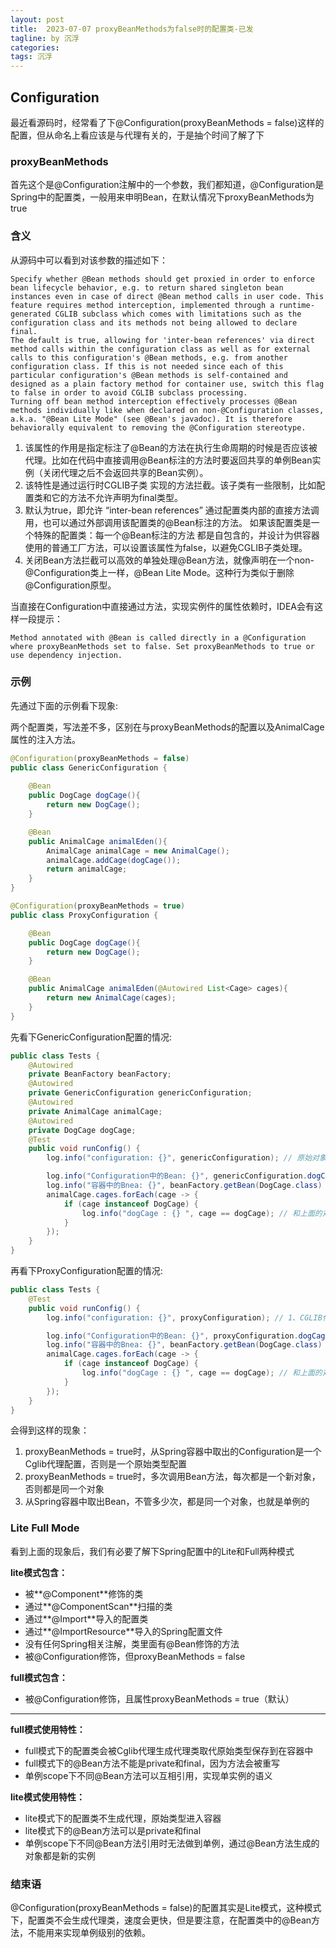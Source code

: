 ```yaml
---
layout: post
title:  2023-07-07 proxyBeanMethods为false时的配置类-已发
tagline: by 沉浮
categories: 
tags: 沉浮
---
```



<!--more-->
## Configuration

最近看源码时，经常看了下@Configuration(proxyBeanMethods = false)这样的配置，但从命名上看应该是与代理有关的，于是抽个时间了解了下

### proxyBeanMethods

首先这个是@Configuration注解中的一个参数，我们都知道，@Configuration是Spring中的配置类，一般用来申明Bean，在默认情况下proxyBeanMethods为true

### 含义

从源码中可以看到对该参数的描述如下：

```text
Specify whether @Bean methods should get proxied in order to enforce bean lifecycle behavior, e.g. to return shared singleton bean instances even in case of direct @Bean method calls in user code. This feature requires method interception, implemented through a runtime-generated CGLIB subclass which comes with limitations such as the configuration class and its methods not being allowed to declare final.
The default is true, allowing for 'inter-bean references' via direct method calls within the configuration class as well as for external calls to this configuration's @Bean methods, e.g. from another configuration class. If this is not needed since each of this particular configuration's @Bean methods is self-contained and designed as a plain factory method for container use, switch this flag to false in order to avoid CGLIB subclass processing.
Turning off bean method interception effectively processes @Bean methods individually like when declared on non-@Configuration classes, a.k.a. "@Bean Lite Mode" (see @Bean's javadoc). It is therefore behaviorally equivalent to removing the @Configuration stereotype.
```

1. 该属性的作用是指定标注了@Bean的方法在执行生命周期的时候是否应该被代理。比如在代码中直接调用@Bean标注的方法时要返回共享的单例Bean实例（关闭代理之后不会返回共享的Bean实例）。
2. 该特性是通过运行时CGLIB子类 实现的方法拦截。该子类有一些限制，比如配置类和它的方法不允许声明为final类型。
3. 默认为true，即允许 “inter-bean references” 通过配置类内部的直接方法调用，也可以通过外部调用该配置类的@Bean标注的方法。
如果该配置类是一个特殊的配置类：每一个@Bean标注的方法 都是自包含的，并设计为供容器使用的普通工厂方法，可以设置该属性为false，以避免CGLIB子类处理。
4. 关闭Bean方法拦截可以高效的单独处理@Bean方法，就像声明在一个non-@Configuration类上一样，@Bean Lite Mode。这种行为类似于删除@Configuration原型。

当直接在Configuration中直接通过方法，实现实例件的属性依赖时，IDEA会有这样一段提示：

```text
Method annotated with @Bean is called directly in a @Configuration where proxyBeanMethods set to false. Set proxyBeanMethods to true or use dependency injection. 
```

### 示例

先通过下面的示例看下现象:

两个配置类，写法差不多，区别在与proxyBeanMethods的配置以及AnimalCage属性的注入方法。

```java
@Configuration(proxyBeanMethods = false)
public class GenericConfiguration {
    
    @Bean
    public DogCage dogCage(){
        return new DogCage();
    }

    @Bean
    public AnimalCage animalEden(){
        AnimalCage animalCage = new AnimalCage();
        animalCage.addCage(dogCage());
        return animalCage;
    }
}

@Configuration(proxyBeanMethods = true)
public class ProxyConfiguration {

    @Bean
    public DogCage dogCage(){
        return new DogCage();
    }

    @Bean
    public AnimalCage animalEden(@Autowired List<Cage> cages){
        return new AnimalCage(cages);
    }
}
```

先看下GenericConfiguration配置的情况:

```java
public class Tests {
    @Autowired
    private BeanFactory beanFactory;
    @Autowired
    private GenericConfiguration genericConfiguration;
    @Autowired
    private AnimalCage animalCage;
    @Autowired
    private DogCage dogCage;
    @Test
    public void runConfig() {
        log.info("configuration: {}", genericConfiguration); // 原始对象类型

        log.info("Configuration中的Bean: {}", genericConfiguration.dogCage() == genericConfiguration.dogCage()); // 两次结果不一样
        log.info("容器中的Bnea: {}", beanFactory.getBean(DogCage.class) == beanFactory.getBean(DogCage.class));// 从Spring容器中取值都是一样的
        animalCage.cages.forEach(cage -> {
            if (cage instanceof DogCage) {
                log.info("dogCage : {} ", cage == dogCage); // 和上面的对象不一致，非单例
            }
        });
    }
}
```

再看下ProxyConfiguration配置的情况:

```java
public class Tests {
    @Test
    public void runConfig() {
        log.info("configuration: {}", proxyConfiguration); // 1、CGLIB代理的对象

        log.info("Configuration中的Bean: {}", proxyConfiguration.dogCage() == proxyConfiguration.dogCage()); // 2、两次结果相同
        log.info("容器中的Bnea: {}", beanFactory.getBean(DogCage.class) == beanFactory.getBean(DogCage.class));// 3、从Spring容器中取值都是一样的
        animalCage.cages.forEach(cage -> {
            if (cage instanceof DogCage) {
                log.info("dogCage : {} ", cage == dogCage); // 和上面的对象不一致，非单例
            }
        });
    }
}
```

会得到这样的现象：

1. proxyBeanMethods = true时，从Spring容器中取出的Configuration是一个Cglib代理配置，否则是一个原始类型配置
2. proxyBeanMethods = true时，多次调用Bean方法，每次都是一个新对象，否则都是同一个对象
3. 从Spring容器中取出Bean，不管多少次，都是同一个对象，也就是单例的

### Lite Full Mode

看到上面的现象后，我们有必要了解下Spring配置中的Lite和Full两种模式

**lite模式包含：**

+ 被**@Component**修饰的类
+ 通过**@ComponentScan**扫描的类
+ 通过**@Import**导入的配置类
+ 通过**@ImportResource**导入的Spring配置文件
+ 没有任何Spring相关注解，类里面有@Bean修饰的方法
+ 被@Configuration修饰，但proxyBeanMethods = false

**full模式包含：**

+ 被@Configuration修饰，且属性proxyBeanMethods = true（默认）

---

**full模式使用特性：**

+ full模式下的配置类会被Cglib代理生成代理类取代原始类型保存到在容器中
+ full模式下的@Bean方法不能是private和final，因为方法会被重写
+ 单例scope下不同@Bean方法可以互相引用，实现单实例的语义

**lite模式使用特性：**

+ lite模式下的配置类不生成代理，原始类型进入容器
+ lite模式下的@Bean方法可以是private和final
+ 单例scope下不同@Bean方法引用时无法做到单例，通过@Bean方法生成的对象都是新的实例

### 结束语

@Configuration(proxyBeanMethods = false)的配置其实是Lite模式，这种模式下，配置类不会生成代理类，速度会更快，但是要注意，在配置类中的@Bean方法，不能用来实现单例级别的依赖。
